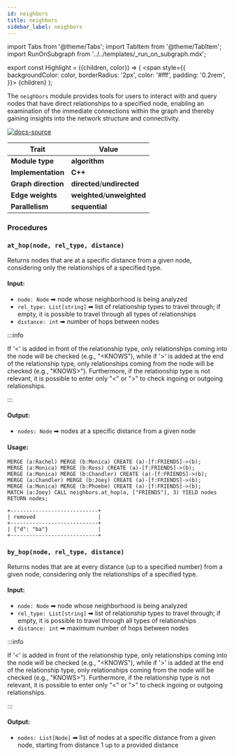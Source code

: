 ```yaml
---
id: neighbors
title: neighbors
sidebar_label: neighbors
---
```


import Tabs from '@theme/Tabs';
import TabItem from '@theme/TabItem';
import RunOnSubgraph from '../../templates/_run_on_subgraph.mdx';

export const Highlight = ({children, color}) => (
<span
style={{
  backgroundColor: color,
  borderRadius: '2px',
  color: '#fff',
  padding: '0.2rem',
}}>
{children}
</span>
);

The `neighbors` module provides tools for users to interact with and query nodes that have direct relationships to a specified node, enabling an examination of the immediate connections within the graph and thereby gaining insights into the network structure and connectivity.


[![docs-source](https://img.shields.io/badge/source-neighbors-FB6E00?logo=github&style=for-the-badge)](https://github.com/memgraph/mage/tree/main/cpp/neighbors_module)

| Trait               | Value                                                 |
| ------------------- | ----------------------------------------------------- |
| **Module type**     | <Highlight color="#FB6E00">**algorithm**</Highlight>  |
| **Implementation**  | <Highlight color="#FB6E00">**C++**</Highlight>        |
| **Graph direction** | <Highlight color="#FB6E00">**directed**</Highlight>/<Highlight color="#FB6E00">**undirected**</Highlight> |
| **Edge weights**    | <Highlight color="#FB6E00">**weighted**</Highlight>/<Highlight color="#FB6E00">**unweighted**</Highlight> |
| **Parallelism**     | <Highlight color="#FB6E00">**sequential**</Highlight> |

### Procedures

### `at_hop(node, rel_type, distance)`

Returns nodes that are at a specific distance from a given node, considering only the relationships of a specified type.

#### Input:

- `node: Node` ➡ node whose neighborhood is being analyzed
- `rel_type: List[string]` ➡ list of relationship types to travel through; if empty, it is possible to travel through all types of relationships
- `distance: int` ➡ number of hops between nodes

:::info

If '<' is added in front of the relationship type, only relationships coming into the node will be checked (e.g., "<KNOWS"), while if '>' is added at the end of the relationship type, only relationships coming from the node will be checked (e.g., "KNOWS>"). Furthermore, if the relationship type is not relevant, it is possible to enter only "<" or ">" to check ingoing or outgoing relationships.

:::

#### Output:

- `nodes: Node` ➡ nodes at a specific distance from a given node

#### Usage:

```cypher
MERGE (a:Rachel) MERGE (b:Monica) CREATE (a)-[f:FRIENDS]->(b);
MERGE (a:Monica) MERGE (b:Ross) CREATE (a)-[f:FRIENDS]->(b);
MERGE (a:Monica) MERGE (b:Chandler) CREATE (a)-[f:FRIENDS]->(b);
MERGE (a:Chandler) MERGE (b:Joey) CREATE (a)-[f:FRIENDS]->(b);
MERGE (a:Monica) MERGE (b:Phoebe) CREATE (a)-[f:FRIENDS]->(b);
MATCH (a:Joey) CALL neighbors.at_hop(a, ["FRIENDS"], 3) YIELD nodes RETURN nodes;
```

```plaintext
+----------------------------+
| removed                    |
+----------------------------+
| {"d": "ba"}                |
+----------------------------+
```


### `by_hop(node, rel_type, distance)`

Returns nodes that are at every distance (up to a specified number) from a given node, considering only the relationships of a specified type.

#### Input:

- `node: Node` ➡ node whose neighborhood is being analyzed
- `rel_type: List[string]` ➡ list of relationship types to travel through; if empty, it is possible to travel through all types of relationships
- `distance: int` ➡ maximum number of hops between nodes

:::info

If '<' is added in front of the relationship type, only relationships coming into the node will be checked (e.g., "<KNOWS"), while if '>' is added at the end of the relationship type, only relationships coming from the node will be checked (e.g., "KNOWS>"). Furthermore, if the relationship type is not relevant, it is possible to enter only "<" or ">" to check ingoing or outgoing relationships.

:::

#### Output:

- `nodes: List[Node]` ➡ list of nodes at a specific distance from a given node, starting from distance 1 up to a provided distance
